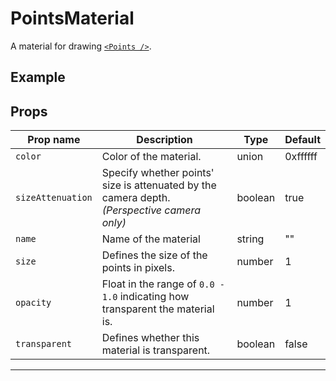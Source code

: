 # PointsMaterial

  <script setup>
  import PointsMaterial from '../../examples/PointsMaterial.vue'
  </script>

A material for drawing [`<Points />`](/components/Objects/Points).

## Example

  <ClientOnly>
    <PointsMaterial />
  </ClientOnly>


## Props

| Prop name       | Description                                                                                     | Type    | Default  |
| --------------- | ----------------------------------------------------------------------------------------------- | ------- | -------- |
|` color           `| Color of the material.                                                                          | union   | 0xffffff |
|` sizeAttenuation `| Specify whether points' size is attenuated by the camera depth.<br/>_(Perspective camera only)_ | boolean | true     |
|` name            `| Name of the material                                                                            | string  | ""       |
|` size            `| Defines the size of the points in pixels.                                                       | number  | 1        |
|` opacity         `| Float in the range of `0.0 - 1.0` indicating how transparent the material is.                   | number  | 1        |
|` transparent     `| Defines whether this material is transparent.                                                   | boolean | false    |

---

